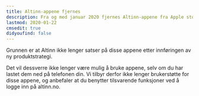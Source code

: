 ```yaml
---
title: Altinn-appene fjernes
description: Fra og med januar 2020 fjernes Altinn-appene fra Apple store og Play store.
lastmod: 2020-01-22
cmsedit: true
didyoufind: false
---
```


Grunnen er at Altinn ikke lenger satser på disse appene etter innføringen av ny produktstrategi.

Det vil dessverre ikke lenger være mulig å bruke appene, selv om du har lastet dem ned på telefonen din.
Vi tilbyr derfor ikke lenger brukerstøtte for disse appene, og anbefaler at du benytter tilsvarende funksjoner ved å logge inn på altinn.no.